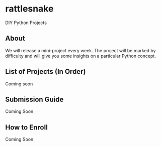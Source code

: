 # rattlesnake
DIY Python Projects

## About
We will release a mini-project every week. The project will be marked by difficulty and will give you some insights on a particular Python concept.

## List of Projects (In Order)
Coming soon

## Submission Guide
Coming Soon

## How to Enroll
Coming Soon